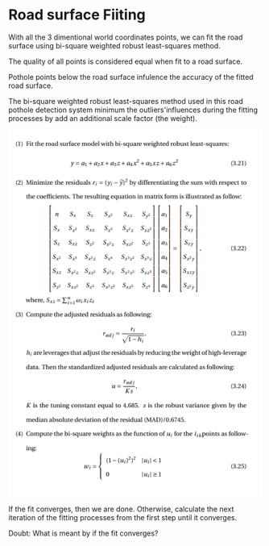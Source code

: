 # Road surface Fiiting

With all the 3 dimentional world coordinates points, we can fit the road surface using bi-square weighted robust least-squares method.

The quality of all points is considered equal when fit to a road surface.

Pothole points below the road surface infulence the accuracy of the fitted road surface.

The bi-square weighted robust least-squares method used in this road pothole detection system minimum the outliers'influences during the fitting processes by add an additional scale factor (the weight).

![RoadFitting](rf1.png)

If the fit converges, then we are done. Otherwise, calculate the next iteration of the fitting processes from the first step until it converges.

Doubt: What is meant by if the fit converges?